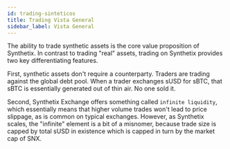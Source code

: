 ```yaml
---
id: trading-sinteticos
title: Trading Vista General
sidebar_label: Vista General
---
```


The ability to trade synthetic assets is the core value proposition of Synthetix. In contrast to trading "real" assets, trading on Synthetix provides two key differentiating features. 

First, synthetic assets don't require a counterparty. Traders are trading against the global debt pool. When a trader exchanges sUSD for sBTC, that sBTC is essentially generated out of thin air. No one sold it.

Second, Synthetix Exchange offers something called `infinite liquidity`, which essentially means that higher volume trades won't lead to price slippage, as is common on typical exchanges. However, as Synthetix scales, the "infinite" element is a bit of a misnomer, because trade size is capped by total sUSD in existence which is capped in turn by the market cap of SNX. 
